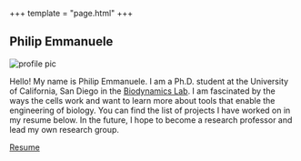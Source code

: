 +++
template = "page.html"
+++

## Philip Emmanuele

![profile pic](/about_pic.jpg)

Hello! My name is Philip Emmanuele. I am a Ph.D. student at the University of California, San Diego in the [Biodynamics Lab](https://biodynamics.ucsd.edu). I am fascinated by the ways the cells work and want to learn more about tools that enable the engineering of biology. You can find the list of projects I have worked on in my resume below. In the future, I hope to become a research professor and lead my own research group.

[Resume](/CV_11_24.pdf)